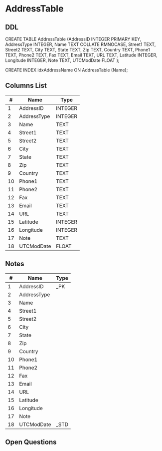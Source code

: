 # AddressTable

## DDL

CREATE TABLE AddressTable (AddressID INTEGER PRIMARY KEY, AddressType INTEGER, Name TEXT COLLATE RMNOCASE, Street1 TEXT, Street2 TEXT, City TEXT, State TEXT, Zip TEXT, Country TEXT, Phone1 TEXT, Phone2 TEXT, Fax TEXT, Email TEXT, URL TEXT, Latitude INTEGER, Longitude INTEGER, Note TEXT, UTCModDate FLOAT );

CREATE INDEX idxAddressName ON AddressTable (Name);

## Columns List

| #  | Name          | Type      |
|----|---------------|-----------|
| 1  | AddressID     | INTEGER
| 2  | AddressType   | INTEGER
| 3  | Name          | TEXT
| 4  | Street1       | TEXT
| 5  | Street2       | TEXT
| 6  | City          | TEXT
| 7  | State         | TEXT
| 8  | Zip           | TEXT
| 9  | Country       | TEXT
| 10 | Phone1        | TEXT
| 11 | Phone2        | TEXT
| 12 | Fax           | TEXT
| 13 | Email         | TEXT
| 14 | URL           | TEXT
| 15 | Latitude      | INTEGER
| 16 | Longitude     | INTEGER
| 17 | Note          | TEXT
| 18 | UTCModDate    | FLOAT

## Notes

| #  | Name          | Type      |
|----|---------------|-----------|
| 1  | AddressID     | _PK
| 2  | AddressType   | 
| 3  | Name          | 
| 4  | Street1       | 
| 5  | Street2       | 
| 6  | City          | 
| 7  | State         | 
| 8  | Zip           | 
| 9  | Country       | 
| 10 | Phone1        | 
| 11 | Phone2        | 
| 12 | Fax           | 
| 13 | Email         | 
| 14 | URL           | 
| 15 | Latitude      | 
| 16 | Longitude     | 
| 17 | Note          | 
| 18 | UTCModDate    | _STD

## Open Questions

